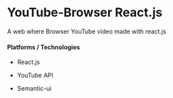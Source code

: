 # YouTube-Browser React.js

A web where Browser YouTube video made with react.js

<!-- [(◔‿◔)!☞ Live Demo](https://vivekdomadia.github.io/YouTube-Browser/) -->

#### Platforms / Technologies

- React.js

- YouTube API

- Semantic-ui
